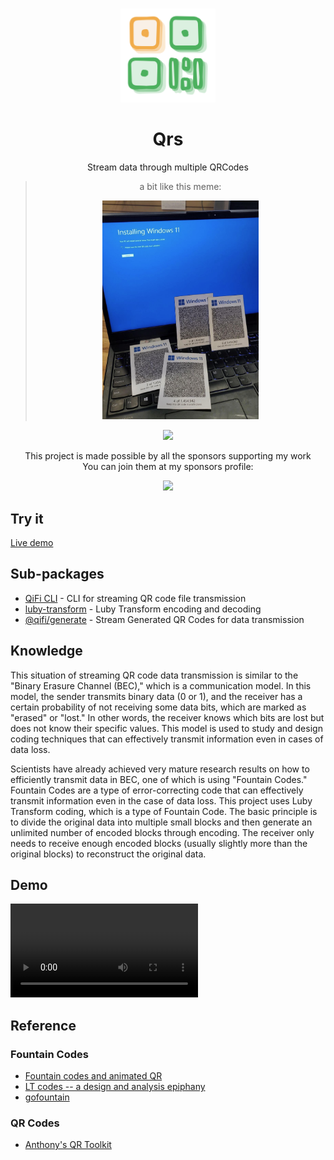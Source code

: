 <br>

<p align="center">
  <img height="150px" src="public/logo.svg">
</p>

<h1 align="center">Qrs</h1>

<p align="center">
Stream data through multiple QRCodes
</p>

<blockquote align="center">
<p>a bit like this meme:</p>
<img alt="Install Windows using QR Codes" src="public/install-windows-using-a-qr-code.jpeg" width="250px">
</blockquote>

<p align="center">
  <a href="https://github.com/sponsors/LittleSound">
    <img src="https://cdn.jsdelivr.net/gh/littlesound/sponsors/sponsors.svg"/>
  </a>
</p>

<p align="center">
  This project is made possible by all the sponsors supporting my work <br>
  You can join them at my sponsors profile:
</p>
<p align="center"><a href="https://github.com/sponsors/LittleSound"><img src="https://img.shields.io/static/v1?label=Sponsor&message=%E2%9D%A4&logo=GitHub&color=%23fe8e86&style=for-the-badge" /></a></p>

## Try it

[Live demo](https://qrss.netlify.app/)

## Sub-packages

- [QiFi CLI](./packages/cli) - CLI for streaming QR code file transmission
- [luby-transform](./packages/luby-transform) - Luby Transform encoding and decoding
- [@qifi/generate](./packages/generate) - Stream Generated QR Codes for data transmission

## Knowledge

<!-- 这种流式播放二维码传输数据的情况。类似“二进制抹去通道（Binary Erasure Channel, BEC）”，这是一种通信模型。在这个模型中，发送方发送二进制数据（0或1），接收方有一定概率无法接收到某些数据位，这些位会被标记为“抹去”或“丢失”。换句话说，接收方知道哪些位丢失了，但不知道它们的具体值。这个模型用于研究和设计能够在数据丢失情况下仍能有效传输信息的编码技术。

科学家对于如何在 BEC 中高效传输数据已经有了非常成熟的研究成果，其中一种方法是使用“喷泉码（Fountain Codes）”。喷泉码是一种纠错码，它可以在数据丢失的情况下仍然有效地传输信息。本项目使用了 Luby Transform 编码。它是喷泉码（Fountain Codes）的一种。基本原理是将原始数据分成多个小块，然后通过编码生成无限数量的编码块。接收方只需收到足够多的编码块（通常比原始块稍多）就可以重建原始数据。 -->

This situation of streaming QR code data transmission is similar to the "Binary Erasure Channel (BEC)," which is a communication model. In this model, the sender transmits binary data (0 or 1), and the receiver has a certain probability of not receiving some data bits, which are marked as "erased" or "lost." In other words, the receiver knows which bits are lost but does not know their specific values. This model is used to study and design coding techniques that can effectively transmit information even in cases of data loss.

Scientists have already achieved very mature research results on how to efficiently transmit data in BEC, one of which is using "Fountain Codes." Fountain Codes are a type of error-correcting code that can effectively transmit information even in the case of data loss. This project uses Luby Transform coding, which is a type of Fountain Code. The basic principle is to divide the original data into multiple small blocks and then generate an unlimited number of encoded blocks through encoding. The receiver only needs to receive enough encoded blocks (usually slightly more than the original blocks) to reconstruct the original data.

## Demo

<video src="https://github.com/user-attachments/assets/b4f8a122-02c7-4754-9ec0-121e42f8b22d"></video>

## Reference

### Fountain Codes

- [Fountain codes and animated QR](https://divan.dev/posts/fountaincodes/)
- [LT codes -- a design and analysis epiphany](https://youtu.be/C4qi_oJoUrE)
- [gofountain](https://github.com/google/gofountain)

### QR Codes

- [Anthony's QR Toolkit](https://github.com/antfu/qrcode-toolkit)
